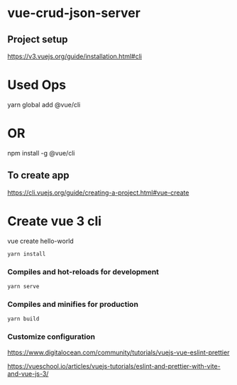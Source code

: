 # vue-crud-json-server

## Project setup

https://v3.vuejs.org/guide/installation.html#cli

# Used Ops

yarn global add @vue/cli

# OR

npm install -g @vue/cli

## To create app

https://cli.vuejs.org/guide/creating-a-project.html#vue-create

# Create vue 3 cli

vue create hello-world

```
yarn install
```

### Compiles and hot-reloads for development

```
yarn serve
```

### Compiles and minifies for production

```
yarn build
```

### Customize configuration

https://www.digitalocean.com/community/tutorials/vuejs-vue-eslint-prettier

https://vueschool.io/articles/vuejs-tutorials/eslint-and-prettier-with-vite-and-vue-js-3/
